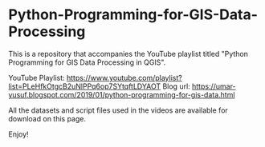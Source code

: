 # Python-Programming-for-GIS-Data-Processing
This is a repository that accompanies the YouTube playlist titled "Python Programming for GIS Data Processing in QGIS".

YouTube Playlist: https://www.youtube.com/playlist?list=PLeHfkOtgcB2uNlPPq6op7SYtqftLDYAOT
Blog url: https://umar-yusuf.blogspot.com/2019/01/python-programming-for-gis-data.html

All the datasets and script files used in the videos are available for download on this page.

Enjoy!

